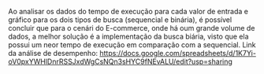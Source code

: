 Ao analisar os dados do tempo de execução para cada valor de entrada e  gráfico para os dois tipos de busca (sequencial e binária), é possível concluir que para o cenári do E-commerce, onde há oum grande volume de dados, a melhor solução é a implementação da busca biária, visto que ela possui um neor tempo de execução em comparação com a sequencial. 
Link da análise de desempenho: https://docs.google.com/spreadsheets/d/1K7Yi-oV0pxYWHlDnrRSSJxdWgCsNQn3sHYC9fNEvALU/edit?usp=sharing
